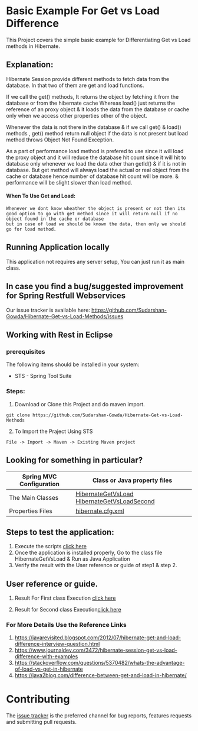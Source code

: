 
# Basic Example For Get vs Load Difference
This Project covers the simple basic example for Differentiating Get vs Load methods in Hibernate.

## Explanation:
Hibernate Session provide different methods to fetch data from the database. In that two of them are get and load functions.

If we call the get() methods, It returns  the object by fetching it from the database or from the hibernate cache
Whereas load() just returns the reference of an proxy object & it loads the data from the database or cache only when we access other properties other of the object.

Whenever the data is not there in the database & if we call get() & load() methods , get() method return null object if the data is not present but load method throws Object Not Found Exception.

As a part of performance load method is prefered to use since it will load the proxy object and it will reduce the database hit count since it will hit to database only whenever we load the data other than getId() & if it is not in database.
But get method will always load the actual or real object from the cache or database hence number of database hit count will be more. & performance will be slight slower than load method.

#### When To Use Get and Load:
```
Whenever we dont know wheather the object is present or not then its good option to go with get method since it will return null if no object found in the cache or database
but in case of load we should be known the data, then only we should go for load method.
```

## Running Application locally

This application not requires any server setup, You can just run it as main class.


## In case you find a bug/suggested improvement for Spring Restfull Webservices
Our issue tracker is available here: https://github.com/Sudarshan-Gowda/Hibernate-Get-vs-Load-Methods/issues


## Working with Rest in Eclipse

### prerequisites
The following items should be installed in your system:
* STS - Spring Tool Suite

### Steps:

1) Download or Clone this Project and do maven import.
```
git clone https://github.com/Sudarshan-Gowda/Hibernate-Get-vs-Load-Methods
```
2) To Import the Praject Using STS
```
File -> Import -> Maven -> Existing Maven project
```


## Looking for something in particular?

|Spring MVC Configuration | Class or Java property files  |
|--------------------------|---|
|The Main Classes | [HibernateGetVsLoad](https://github.com/Sudarshan-Gowda/Hibernate-Get-vs-Load-Methods/blob/master/src/main/java/com/star/sud/test/HibernateGetVsLoad.java)  [HibernateGetVsLoadSecond](https://github.com/Sudarshan-Gowda/Hibernate-Get-vs-Load-Methods/blob/master/src/main/java/com/star/sud/test/HibernateGetVsLoadSecond.java) |
|Properties Files | [hibernate.cfg.xml](https://github.com/Sudarshan-Gowda/Hibernate-Get-vs-Load-Methods/blob/master/src/main/resources/hibernate.cfg.xml) |


## Steps to test the application:

1) Execute the scripts [click here](https://github.com/Sudarshan-Gowda/Hibernate-Get-vs-Load-Methods/blob/master/src/main/resources/scripts.sql)
2) Once the application is installed properly, Go to the class file HibernateGetVsLoad & Run as Java Application
3) Verify the result with the User reference or guide of step1 & step 2.  
   
## User reference or guide.

1. Result For First class Execution [click here](https://github.com/Sudarshan-Gowda/Hibernate-Get-vs-Load-Methods/blob/master/docs/picture1.png)

2. Result for Second class Execution[click here](https://github.com/Sudarshan-Gowda/Hibernate-Get-vs-Load-Methods/blob/master/docs/picture2.png)
 
### For More Details Use the Reference Links
1. https://javarevisited.blogspot.com/2012/07/hibernate-get-and-load-difference-interview-question.html
2. https://www.journaldev.com/3472/hibernate-session-get-vs-load-difference-with-examples
3. https://stackoverflow.com/questions/5370482/whats-the-advantage-of-load-vs-get-in-hibernate
4. https://java2blog.com/difference-between-get-and-load-in-hibernate/
 
# Contributing

The [issue tracker](https://github.com/Sudarshan-Gowda/Hibernate-Get-vs-Load-Methods/issues) is the preferred channel for bug reports, features requests and submitting pull requests.
